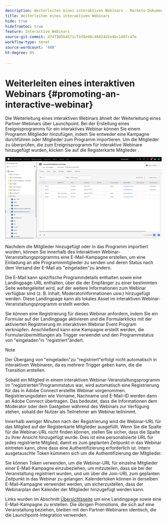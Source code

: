 ```yaml
---
description: Weiterleiten eines interaktiven Webinars - Marketo-Dokumente - Produktdokumentation
title: Weiterleiten eines interaktiven Webinars
hide: true
hidefromtoc: true
feature: Interactive Webinars
source-git-commit: d747305b4571cfbf8e40c46824d1e4bc148fca7e
workflow-type: tm+mt
source-wordcount: '489'
ht-degree: 0%

---
```


# Weiterleiten eines interaktiven Webinars {#promoting-an-interactive-webinar}

Die Weiterleitung eines interaktiven Webinars ähnelt der Weiterleitung eines Partner-Webinars über Launchpoint. Bei der Erstellung eines Ereignisprogramms für ein interaktives Webinar können Sie einem Programm Mitglieder hinzufügen, indem Sie entweder eine Kampagne durchführen oder Mitglieder zum Programm importieren. Um die Mitglieder zu überprüfen, die zum Ereignisprogramm für interaktive Webinare hinzugefügt wurden, klicken Sie auf die Registerkarte Mitglieder .

![](assets/promoting-an-interactive-webinar-1.png)

Nachdem die Mitglieder hinzugefügt oder in das Programm importiert wurden, können Sie innerhalb des Interaktiven Webinar-Veranstaltungsprogramms eine E-Mail-Kampagne erstellen, um eine Einladung an alle Programmmitglieder zu senden und deren Status nach dem Versand der E-Mail als &quot;eingeladen&quot;zu ändern.

Die E-Mail kann spezifische Programmdetails enthalten sowie eine Landingpage-URL enthalten, über die der Empfänger zu einer bestimmten Seite weitergeleitet wird, auf der weitere Informationen zum Webinar verfügbar sind (z. B. Inhalt, Moderatorinformationen usw.) hinzugefügt werden. Diese Landingpage kann als lokales Asset im interaktiven Webinar-Veranstaltungsprogramm erstellt werden.

Sie können eine Registrierung für dieses Webinar anfordern, indem Sie ein Formular auf der Landingpage aktivieren und die Formularklicks mit der aktivierten Registrierung im interaktiven Webinar Event Program verknüpfen. Anschließend kann eine Kampagne erstellt werden, die Formularübermittlungen als Trigger verwendet und den Programmstatus von &quot;eingeladen&quot;in &quot;registriert&quot;ändert.

>[!NOTE]
>
>Der Übergang von &quot;eingeladen&quot;zu &quot;registriert&quot;erfolgt nicht automatisch in interaktiven Webinaren, da es mehrere Trigger geben kann, die die Transition erstellen.

Sobald ein Mitglied in einem interaktiven Webinar-Veranstaltungsprogramm im &quot;registrierten&quot;Programmstatus war, wird automatisch eine Registrierung für das in Adobe Connect erstellte Webinar vorgenommen. Registrierungsdaten wie Vorname, Nachname und E-Mail-ID werden dann an Adobe Connect übertragen. Das bedeutet, dass die Informationen dem Moderator oder dem Gastgeber während des Webinars zur Verfügung stehen, sobald der Nutzer als Teilnehmer am Webinar teilnimmt.

Innerhalb weniger Minuten nach der Registrierung wird die Webinar-URL für das Mitglied auf der Registerkarte Mitglieder ausgefüllt. Wenn Sie die Spalte für die Webinar-URL nicht finden können, stellen Sie sicher, dass die Spalte zu Ihrer Ansicht hinzugefügt wurde. Dies ist eine personalisierte URL für jedes registrierte Mitglied, damit es zum geplanten Zeitpunkt in das Webinar eintreten kann, ohne dass eine Authentifizierung erforderlich ist. Intern ausgetauschte Token kümmern sich um die Authentifizierung der Mitglieder.

Sie können Token verwenden, um die Webinar-URL für einzelne Mitglieder einer E-Mail-Kampagne einzubeziehen, um mitzuteilen, dass sie bei der Veranstaltung registriert wurden, und um über die Join-URL zum geplanten Zeitpunkt in das Webinar zu gelangen. Kalendertoken können in derselben E-Mail-Kampagne verwendet werden, um sicherzustellen, dass der Webinarplan den Kalender der Mitglieder hinzugefügt werden kann.

Links wurden im Abschnitt [Übersichtsseite](/help/marketo/product-docs/demand-generation/events/interactive-webinars/interactive-webinars-overview.md) um eine Landingpage sowie eine E-Mail-Kampagne zu erstellen. Die übrigen Promotions, die sich auf eine Veranstaltung beziehen, bleiben mit den Partner-Webinaren identisch, die die Launchpoint-Integration verwenden.
